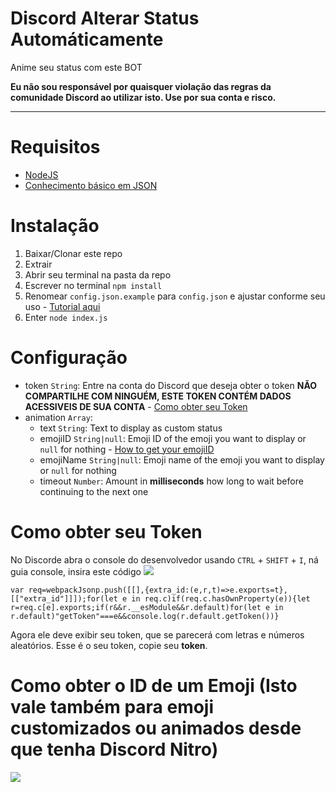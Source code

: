 # Discord Alterar Status Automáticamente

Anime seu status com este BOT

**Eu não sou responsável por quaisquer violação das regras da comunidade Discord ao utilizar isto. Use por sua conta e risco.**

---

# Requisitos
- [NodeJS](https://nodejs.org/en/)
- [Conhecimento básico em JSON](https://www.json.org/)

# Instalação
1. Baixar/Clonar este repo
2. Extrair
3. Abrir seu terminal na pasta da repo
4. Escrever no terminal `npm install`
5. Renomear `config.json.example` para `config.json` e ajustar conforme seu uso - [Tutorial aqui](#Configuração)
6. Enter `node index.js`

# Configuração
- token `String`: Entre na conta do Discord que deseja obter o token **NÃO COMPARTILHE COM NINGUÉM, ESTE TOKEN CONTÉM DADOS ACESSIVEIS DE SUA CONTA** - [Como obter seu Token](#como-obter-seu-token)
- animation `Array`:
	- text `String`: Text to display as custom status
	- emojiID `String|null`: Emoji ID of the emoji you want to display or `null` for nothing - [How to get your emojiID](#how-to-get-your-emojiid)
	- emojiName `String|null`: Emoji name of the emoji you want to display or `null` for nothing
	- timeout `Number`: Amount in **milliseconds** how long to wait before continuing to the next one

# Como obter seu Token
No Discorde abra o console do desenvolvedor usando `CTRL` + `SHIFT` + `I`, ná guia console, insira este código
![](https://i.imgur.com/byd76Xh.png)

```JS
var req=webpackJsonp.push([[],{extra_id:(e,r,t)=>e.exports=t},[["extra_id"]]]);for(let e in req.c)if(req.c.hasOwnProperty(e)){let r=req.c[e].exports;if(r&&r.__esModule&&r.default)for(let e in r.default)"getToken"===e&&console.log(r.default.getToken())}
```

Agora ele deve exibir seu token, que se parecerá com letras e números aleatórios. Esse é o seu token, copie seu **token**.

# Como obter o ID de um Emoji (Isto vale também para emoji customizados ou animados desde que tenha Discord Nitro)
![](https://media.giphy.com/media/j5bbEYtka86PmVYf8s/giphy.gif)
